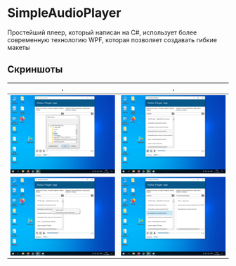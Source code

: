 # SimpleAudioPlayer

Простейший плеер, который написан на C#, использует более современную технологию WPF,
которая позволяет создавать гибкие макеты

## Скриншоты

.  | . 
--- | ---
![Скриншот #1](screenshots/screen1.png)|![Скриншот #2](screenshots/screen2.png)
![Скриншот #3](screenshots/screen3.png)|![Скриншот #4](screenshots/screen4.png)
